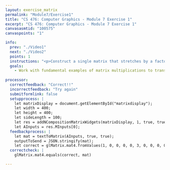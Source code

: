 ```yaml
---
layout: exercise_matrix
permalink: "Module7/Exercise1"
title: "CS 476: Computer Graphics - Module 7 Exercise 1"
excerpt: "CS 476: Computer Graphics - Module 7 Exercise 1"
canvasasmtid: "100575"
canvaspoints: "1"

info:
  prev: "./Video1"
  next: "./Video2"
  points: 1
  instructions: "<p>Construct a single matrix that stretches by a factor of 3 in the y direction, and which then translates by the vector (1, 2, -1)</p><div id = \"matrixdisplay\"></div>"
  goals:
    - Work with fundamental examples of matrix multiplications to transform 3D shapes
    
processor:  
  correctfeedback: "Correct!!" 
  incorrectfeedback: "Try again"
  submitformlink: false
  setupprocess: |
    let matrixDisplay = document.getElementById("matrixdisplay");
    let width = 400;
    let height = 400;
    let sideLength = 100;
    let res = addNCompositionMatrixWidgets(matrixDisplay, 1, true, true, width, height, sideLength, [], shaderPath, meshesPath);
    let AInputs = res.MInputs[0];
  feedbackprocess: | 
    let mat = textToMatrix(AInputs, true, true); 
    outputToSend = JSON.stringify(mat);
    let correct = glMatrix.mat4.fromValues(1, 0, 0, 0, 0, 3, 0, 0, 0, 0, 1, 0, 1, 2, -1, 1);
  correctcheck: |
    glMatrix.mat4.equals(correct, mat) 

---
```

